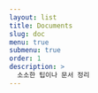 ```yaml
---
layout: list
title: Documents
slug: doc
menu: true
submenu: true
order: 1
description: >
  소소한 팁이나 문서 정리
---
```


